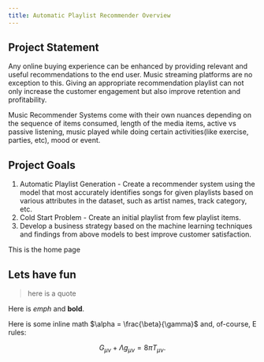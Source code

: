 ```yaml
---
title: Automatic Playlist Recommender Overview
---
```


## Project Statement
Any online buying experience can be enhanced by providing relevant and useful recommendations to the end user. Music streaming platforms are no exception to this. Giving an appropriate recommendation playlist can not only increase the customer engagement but also improve retention and profitability.

Music Recommender Systems come with their own nuances depending on the sequence of items consumed, length of the media items, active vs passive listening, music played while doing certain activities(like exercise, parties, etc), mood or event.

## Project Goals
1. Automatic Playlist Generation - Create a recommender system using the model that most accurately identifies songs for given playlists based on various attributes in the dataset, such as artist names, track category, etc.
2. Cold Start Problem - Create an initial playlist from few playlist items.
3. Develop a business strategy based on the machine learning techniques and findings from above models to best improve customer satisfaction.


This is the home page

## Lets have fun

>here is a quote

Here is *emph* and **bold**.

Here is some inline math $\alpha = \frac{\beta}{\gamma}$ and, of-course, E rules:

$$ G_{\mu\nu} + \Lambda g_{\mu\nu}  = 8 \pi T_{\mu\nu} . $$
